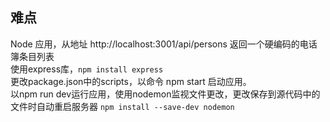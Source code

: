 ## 难点
Node 应用，从地址 http://localhost:3001/api/persons 返回一个硬编码的电话簿条目列表<br>
使用express库，```npm install express```<br>
更改package.json中的scripts，以命令 npm start 启动应用。<br>
以npm run dev运行应用，使用nodemon监视文件更改，更改保存到源代码中的文件时自动重启服务器 ```npm install --save-dev nodemon```<br>